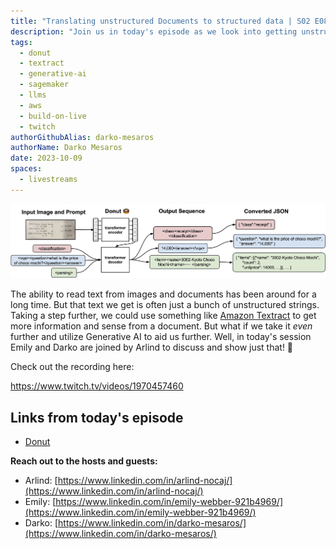 ```yaml
---
title: "Translating unstructured Documents to structured data | S02 E08 | Build On Generative AI"
description: "Join us in today's episode as we look into getting unstructured data from documents, into some structured data we can actually use"
tags:
  - donut
  - textract
  - generative-ai
  - sagemaker
  - llms
  - aws
  - build-on-live
  - twitch
authorGithubAlias: darko-mesaros
authorName: Darko Mesaros
date: 2023-10-09
spaces:
  - livestreams
---
```


![Architecture diagram of what we talked about today](images/donut.webp)

The ability to read text from images and documents has been around for a long time. But that text we get is often just a bunch of unstructured strings. Taking a step further, we could use something like [Amazon Textract](https://aws.amazon.com/textract/?sc_channel=el&sc_campaign=livestreams&sc_content=build-on-live&sc_geo=mult&sc_country=mult&sc_outcome=acq) to get more information and sense from a document. But what if we take it *even* further and utilize Generative AI to aid us further. Well, in today's session Emily and Darko are joined by Arlind to discuss and show just that! 🥳

Check out the recording here:

https://www.twitch.tv/videos/1970457460

## Links from today's episode

- [Donut](https://github.com/clovaai/donut)

**Reach out to the hosts and guests:**

- Arlind: [https://www.linkedin.com/in/arlind-nocaj/](https://www.linkedin.com/in/arlind-nocaj/)
- Emily: [https://www.linkedin.com/in/emily-webber-921b4969/](https://www.linkedin.com/in/emily-webber-921b4969/) 
- Darko: [https://www.linkedin.com/in/darko-mesaros/](https://www.linkedin.com/in/darko-mesaros/)
